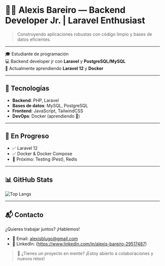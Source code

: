 # 👨‍💻 Alexis Bareiro — Backend Developer Jr. | Laravel Enthusiast

> Construyendo aplicaciones robustas con código limpio y bases de datos eficientes.

---

🎓 Estudiante de programación  
💻 Backend developer jr con **Laravel** y **PostgreSQL/MySQL**  
🌱 Actualmente aprendiendo **Laravel 12** y **Docker**

---

## 🚀 Tecnologías

- **Backend**: PHP, Laravel
- **Bases de datos**: MySQL, PostgreSQL
- **Frontend**: JavaScript, TailwindCSS
- **DevOps**: Docker (aprendiendo 🐳)

---

## 🌱 En Progreso

- ✅ Laravel 12
- ✅ Docker & Docker Compose
- 🚧 Próximo: Testing (Pest), Redis

---
## 📊 GitHub Stats

![Top Langs](https://github-readme-stats.vercel.app/api/top-langs/?username=alexisbareiro94&layout=compact&theme=radical)

---

## 📬 Contacto

¿Quieres trabajar juntos? ¡Hablemos!

- 📧 Email: alexisblugo@gmail.com
- 💼 LinkedIn: (https://www.linkedin.com/in/alexis-bareiro-29517487)

> 💬 ¿Tienes un proyecto en mente? ¡Estoy abierto a colaboraciones y nuevos retos!
